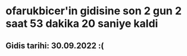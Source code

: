 # ofarukbicer'in gidisine son 2 gun 2 saat 53 dakika 20 saniye kaldi

## Gidis tarihi: 30.09.2022 :(